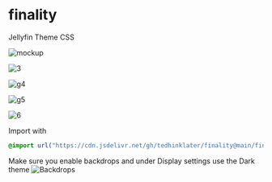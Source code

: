# finality
Jellyfin Theme CSS

![mockup](https://i.imgur.com/eUmDkgG.png)

![3](https://github.com/tedhinklater/finality/assets/66086488/4761e113-6bd7-47b0-a1e3-76df43319c5f)

![g4](https://github.com/tedhinklater/finality/assets/66086488/b0ab6641-8dd9-46c3-9c14-ba2e0853f25d)

![g5](https://github.com/tedhinklater/finality/assets/66086488/a550a064-1eea-4212-8680-b741921e1c26)

![6](https://github.com/tedhinklater/finality/assets/66086488/c57b6eda-d104-4683-9c84-b3bbfa2d0c23)


Import with

```css
@import url("https://cdn.jsdelivr.net/gh/tedhinklater/finality@main/finality.css");

```
Make sure you enable backdrops and under Display settings use the Dark theme
![Backdrops](https://i.imgur.com/18D9IO3.png)
